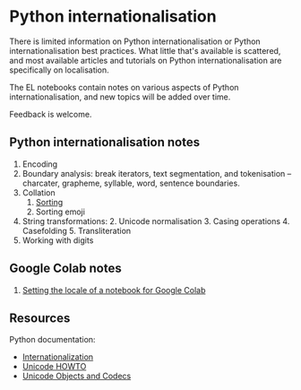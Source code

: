 # Python internationalisation

There is limited information on Python internationalisation or Python internationalisation best practices. What little that's available is scattered, and most available articles and tutorials on Python internationalisation are specifically on localisation.

The EL notebooks contain notes on various aspects of Python internationalisation, and new topics will be added over time.

Feedback is welcome.
## Python internationalisation notes

1. Encoding 
2. Boundary analysis: break iterators, text segmentation, and tokenisation &ndash; charcater, grapheme, syllable, word, sentence boundaries.
3. Collation
    1. [Sorting](https://github.com/enabling-languages/python-i18n/blob/main/notebooks/Collation.ipynb)
    2. Sorting emoji
5. String transformations:
    2. Unicode normalisation
    3. Casing operations
    4. Casefolding
    5. Transliteration
6. Working with digits

## Google Colab notes

1. [Setting the locale of a notebook for Google Colab](https://github.com/enabling-languages/python-i18n/blob/main/colab/locale_module_colab.ipynb)

## Resources

Python documentation: 

* [Internationalization](https://docs.python.org/3/library/i18n.html)
* [Unicode HOWTO](https://docs.python.org/3/howto/unicode.html)
* [Unicode Objects and Codecs](https://docs.python.org/3/c-api/unicode.html)
